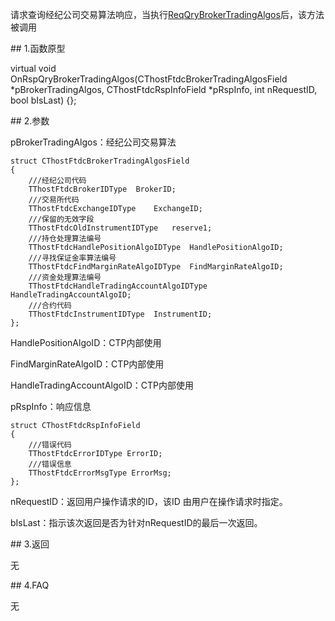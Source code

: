 <p>请求查询经纪公司交易算法响应，当执行<a href="../../CTHOSTFTDCTRADERSPI/REQQRYBROKERTRADINGALGOS/">ReqQryBrokerTradingAlgos</a>后，该方法被调用</p>
<span class="anchor" id="51e0db41-d377-4ccb-a61e-1f2165e513a1"></span>
## 1.函数原型
<p>virtual void OnRspQryBrokerTradingAlgos(CThostFtdcBrokerTradingAlgosField *pBrokerTradingAlgos, CThostFtdcRspInfoField *pRspInfo, int nRequestID, bool bIsLast) {};</p>
<span class="anchor" id="da1d49a3-64ce-4a86-9d4d-1be257c718da"></span>
## 2.参数
<p>pBrokerTradingAlgos：经纪公司交易算法</p>
<pre><code>struct CThostFtdcBrokerTradingAlgosField
{
    ///经纪公司代码
    TThostFtdcBrokerIDType  BrokerID;
    ///交易所代码
    TThostFtdcExchangeIDType    ExchangeID;
    ///保留的无效字段
    TThostFtdcOldInstrumentIDType   reserve1;
    ///持仓处理算法编号
    TThostFtdcHandlePositionAlgoIDType  HandlePositionAlgoID;
    ///寻找保证金率算法编号
    TThostFtdcFindMarginRateAlgoIDType  FindMarginRateAlgoID;
    ///资金处理算法编号
    TThostFtdcHandleTradingAccountAlgoIDType    HandleTradingAccountAlgoID;
    ///合约代码
    TThostFtdcInstrumentIDType  InstrumentID;
};
</code></pre>
<p>HandlePositionAlgoID：CTP内部使用</p>
<p>FindMarginRateAlgoID：CTP内部使用</p>
<p>HandleTradingAccountAlgoID：CTP内部使用</p>
<p>pRspInfo：响应信息</p>
<pre><code>struct CThostFtdcRspInfoField
{
    ///错误代码
    TThostFtdcErrorIDType ErrorID;
    ///错误信息
    TThostFtdcErrorMsgType ErrorMsg;
};
</code></pre>
<p>nRequestID：返回用户操作请求的ID，该ID 由用户在操作请求时指定。</p>
<p>bIsLast：指示该次返回是否为针对nRequestID的最后一次返回。</p>
<span class="anchor" id="e8d6efbf-b9c3-42b2-ac2e-387152e6d77e"></span>
## 3.返回
<p>无</p>
<span class="anchor" id="058487c3-d774-4f93-87d4-cd16510184a1"></span>
## 4.FAQ
<p>无</p>
